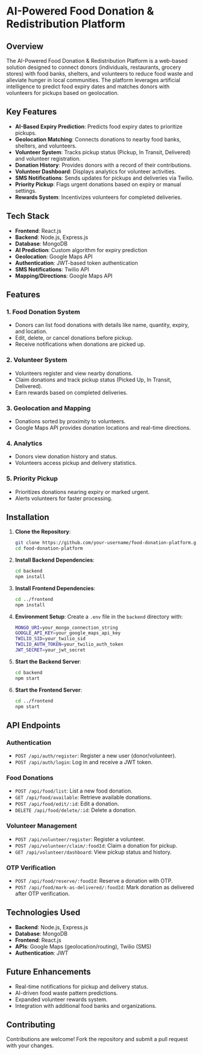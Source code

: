 # AI-Powered Food Donation & Redistribution Platform

## Overview

The AI-Powered Food Donation & Redistribution Platform is a web-based solution designed to connect donors (individuals, restaurants, grocery stores) with food banks, shelters, and volunteers to reduce food waste and alleviate hunger in local communities. The platform leverages artificial intelligence to predict food expiry dates and matches donors with volunteers for pickups based on geolocation.

## Key Features

- **AI-Based Expiry Prediction**: Predicts food expiry dates to prioritize pickups.
- **Geolocation Matching**: Connects donations to nearby food banks, shelters, and volunteers.
- **Volunteer System**: Tracks pickup status (Pickup, In Transit, Delivered) and volunteer registration.
- **Donation History**: Provides donors with a record of their contributions.
- **Volunteer Dashboard**: Displays analytics for volunteer activities.
- **SMS Notifications**: Sends updates for pickups and deliveries via Twilio.
- **Priority Pickup**: Flags urgent donations based on expiry or manual settings.
- **Rewards System**: Incentivizes volunteers for completed deliveries.

## Tech Stack

- **Frontend**: React.js
- **Backend**: Node.js, Express.js
- **Database**: MongoDB
- **AI Prediction**: Custom algorithm for expiry prediction
- **Geolocation**: Google Maps API
- **Authentication**: JWT-based token authentication
- **SMS Notifications**: Twilio API
- **Mapping/Directions**: Google Maps API

## Features

### 1. Food Donation System

- Donors can list food donations with details like name, quantity, expiry, and location.
- Edit, delete, or cancel donations before pickup.
- Receive notifications when donations are picked up.

### 2. Volunteer System

- Volunteers register and view nearby donations.
- Claim donations and track pickup status (Picked Up, In Transit, Delivered).
- Earn rewards based on completed deliveries.

### 3. Geolocation and Mapping

- Donations sorted by proximity to volunteers.
- Google Maps API provides donation locations and real-time directions.

### 4. Analytics

- Donors view donation history and status.
- Volunteers access pickup and delivery statistics.

### 5. Priority Pickup

- Prioritizes donations nearing expiry or marked urgent.
- Alerts volunteers for faster processing.

## Installation

1. **Clone the Repository**:

   ```bash
   git clone https://github.com/your-username/food-donation-platform.git
   cd food-donation-platform
   ```

2. **Install Backend Dependencies**:

   ```bash
   cd backend
   npm install
   ```

3. **Install Frontend Dependencies**:

   ```bash
   cd ../frontend
   npm install
   ```

4. **Environment Setup**: Create a `.env` file in the `backend` directory with:

   ```bash
   MONGO_URI=your_mongo_connection_string
   GOOGLE_API_KEY=your_google_maps_api_key
   TWILIO_SID=your_twilio_sid
   TWILIO_AUTH_TOKEN=your_twilio_auth_token
   JWT_SECRET=your_jwt_secret
   ```

5. **Start the Backend Server**:

   ```bash
   cd backend
   npm start
   ```

6. **Start the Frontend Server**:

   ```bash
   cd ../frontend
   npm start
   ```

## API Endpoints

### Authentication

- `POST /api/auth/register`: Register a new user (donor/volunteer).
- `POST /api/auth/login`: Log in and receive a JWT token.

### Food Donations

- `POST /api/food/list`: List a new food donation.
- `GET /api/food/available`: Retrieve available donations.
- `POST /api/food/edit/:id`: Edit a donation.
- `DELETE /api/food/delete/:id`: Delete a donation.

### Volunteer Management

- `POST /api/volunteer/register`: Register a volunteer.
- `POST /api/volunteer/claim/:foodId`: Claim a donation for pickup.
- `GET /api/volunteer/dashboard`: View pickup status and history.

### OTP Verification

- `POST /api/food/reserve/:foodId`: Reserve a donation with OTP.
- `POST /api/food/mark-as-delivered/:foodId`: Mark donation as delivered after OTP verification.

## Technologies Used

- **Backend**: Node.js, Express.js
- **Database**: MongoDB
- **Frontend**: React.js
- **APIs**: Google Maps (geolocation/routing), Twilio (SMS)
- **Authentication**: JWT

## Future Enhancements

- Real-time notifications for pickup and delivery status.
- AI-driven food waste pattern predictions.
- Expanded volunteer rewards system.
- Integration with additional food banks and organizations.

## Contributing

Contributions are welcome! Fork the repository and submit a pull request with your changes.
